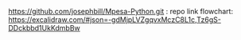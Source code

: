 https://github.com/josephbill/Mpesa-Python.git : repo link
flowchart: https://excalidraw.com/#json=-gdMjpLVZgqvxMczC8L1c,Tz6gS-DDckbbd1UkKdmbBw
